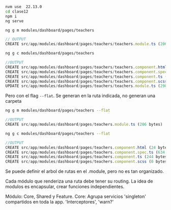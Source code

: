 ```bash
nvm use  22.13.0
cd clase12
npm i
ng serve
```

```bash
ng g m modules/dashboard/pages/teachers
```

```js
// OUTPUT
CREATE src/app/modules/dashboard/pages/teachers/teachers.module.ts (206 bytes)
```

```bash
ng g c modules/dashboard/pages/teachers
```

```js
//OUTPUT
CREATE src/app/modules/dashboard/pages/teachers/teachers.component.html (24 bytes)
CREATE src/app/modules/dashboard/pages/teachers/teachers.component.spec.ts (634 bytes)
CREATE src/app/modules/dashboard/pages/teachers/teachers.component.ts (244 bytes)
CREATE src/app/modules/dashboard/pages/teachers/teachers.component.scss (0 bytes)
UPDATE src/app/modules/dashboard/pages/teachers/teachers.module.ts (290 bytes)
```

Pero con el flag `--flat`. Se generan en la ruta indicada, no generan una carpeta

```bash
ng g m modules/dashboard/pages/teachers --flat
```

```js
//OUTPUT
CREATE src/app/modules/dashboard/pages/teachers.module.ts (206 bytes)
```
```bash
ng g c modules/dashboard/pages/teachers --flat
```
```js
//OUTPUT
CREATE src/app/modules/dashboard/pages/teachers.component.html (24 bytes)
CREATE src/app/modules/dashboard/pages/teachers.component.spec.ts (634 bytes)
CREATE src/app/modules/dashboard/pages/teachers.component.ts (244 bytes)
CREATE src/app/modules/dashboard/pages/teachers.component.scss (0 bytes)
```


Se puede definir el arbol de rutas en el .module, pero no es tan organizado.

Cada módulo que renderiza una ruta debe tener su routing.
La idea de modulos es encapsular, crear funciones independientes. 

Módulo: Core, Shared y Feature.
Core: Agrupa servicios 'singleton' compartidos en toda la app. 'Interceptores', 'warn?'